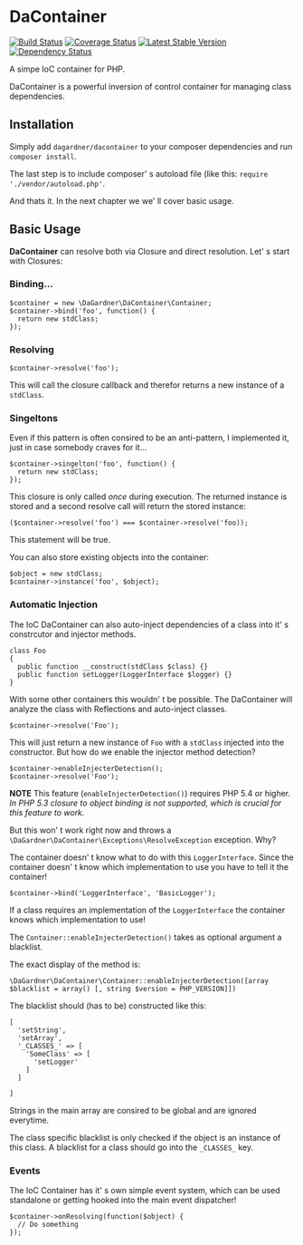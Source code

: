# DaContainer
[![Build Status](https://travis-ci.org/ChristianGaertner/DaContainer.png?branch=master)](https://travis-ci.org/ChristianGaertner/DaContainer)
[![Coverage Status](https://coveralls.io/repos/ChristianGaertner/DaContainer/badge.png?branch=master)](https://coveralls.io/r/ChristianGaertner/DaContainer?branch=master)
[![Latest Stable Version](https://poser.pugx.org/dagardner/dacontainer/v/stable.png)](https://packagist.org/packages/dagardner/dacontainer)
[![Dependency Status](https://www.versioneye.com/user/projects/521b6093632bac7a59008409/badge.png)](https://www.versioneye.com/user/projects/521b6093632bac7a59008409)

A simpe IoC container for PHP.

DaContainer is a powerful inversion of control container for managing class dependencies.

## Installation

Simply add ```dagardner/dacontainer``` to your composer dependencies and run ```composer install```.

The last step is to include composer' s autoload file (like this: ```require './vendor/autoload.php'```.

And thats it. In the next chapter we we' ll cover basic usage.

## Basic Usage

**DaContainer** can resolve both via Closure and direct resolution. Let' s start with Closures:

### Binding...

    $container = new \DaGardner\DaContainer\Container;
    $container->bind('foo', function() {
      return new stdClass;
    });

### Resolving

    $container->resolve('foo');

This will call the closure callback and therefor returns a new instance of a ```stdClass```.

### Singeltons

Even if this pattern is often consired to be an anti-pattern, I implemented it, just in case somebody craves for it...

    $container->singelton('foo', function() {
      return new stdClass;
    });

This closure is only called *once* during execution. The returned instance is stored and a second resolve call will return the stored instance:

    ($container->resolve('foo') === $container->resolve('foo));

This statement will be true.

You can also store existing objects into the container:

    $object = new stdClass;
    $container->instance('foo', $object);


### Automatic Injection

The IoC DaContainer can also auto-inject dependencies of a class into it' s constrcutor and injector methods.

    class Foo
    {
      public function __construct(stdClass $class) {}
      public function setLogger(LoggerInterface $logger) {}
    }

With some other containers this wouldn' t be possible. The DaContainer will analyze the class with Reflections and auto-inject classes.

    $container->resolve('Foo');

This will just return a new instance of ```Foo``` with a ```stdClass``` injected into the constructor.
But how do we enable the injector method detection?

    $container->enableInjecterDetection();
    $container->resolve('Foo');

**NOTE** This feature (```enableInjecterDetection()```) requires PHP 5.4 or higher. *In PHP 5.3 closure to object binding is not supported, which is crucial for this feature to work.*

But this won' t work right now and throws a ```\DaGardner\DaContainer\Exceptions\ResolveException``` exception. Why?

The container doesn' t know what to do with this ```LoggerInterface```. Since the container doesn' t know which implementation to use you have to tell it the container!

    $container->bind('LoggerInterface', 'BasicLogger');

If a class requires an implementation of the ```LoggerInterface``` the container knows which implementation to use!


The ```Container::enableInjecterDetection()``` takes as optional argument a blacklist.

The exact display of the method is:

    \DaGardner\DaContainer\Container::enableInjecterDetection([array $blacklist = array() [, string $version = PHP_VERSION]])

The blacklist should (has to be) constructed like this:

    [
      'setString',
      'setArray',
      '_CLASSES_' => [
        'SomeClass' => [
          'setLogger'
        ]
      ]
    
    ]

Strings in the main array are consired to be global and are ignored everytime.

The class specific blacklist is only checked if the object is an instance of this class. A blacklist for a class should go into the ```_CLASSES_``` key.

### Events

The IoC Container has it' s own simple event system, which can be used standalone or getting hooked into the main event dispatcher!

    $container->onResolving(function($object) {
      // Do something
    });
